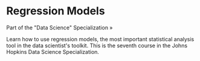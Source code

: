 # Regression Models
Part of the "Data Science" Specialization »

Learn how to use regression models, the most important statistical analysis tool in the data scientist's toolkit. This is the seventh course in the Johns Hopkins Data Science Specialization.
